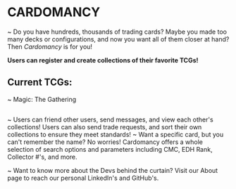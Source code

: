 # **CARDOMANCY**

~ Do you have hundreds, thousands of trading cards? Maybe you made too many decks or configurations, 
and now you want all of them closer at hand? Then *Cardomancy* is for you!

**Users can register and create collections of their favorite TCGs!**
## Current TCGs:
  ~  Magic: The Gathering
##
~ Users can friend other users, send messages, and view each other's collections! 
Users can also send trade requests, and sort their own collections to ensure they meet standards!
~ Want a specific card, but you can't remember the name? No worries! Cardomancy offers 
a whole selection of search options and parameters including CMC, EDH Rank, Collector #'s, and more.

~ Want to know more about the Devs behind the curtain? Visit our About page to reach our personal LinkedIn's and GitHub's.
